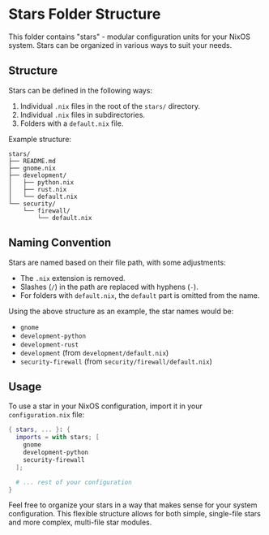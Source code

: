 # Stars Folder Structure

This folder contains "stars" - modular configuration units for your NixOS system. Stars can be organized in various ways to suit your needs.

## Structure

Stars can be defined in the following ways:

1. Individual `.nix` files in the root of the `stars/` directory.
2. Individual `.nix` files in subdirectories.
3. Folders with a `default.nix` file.

Example structure:

```
stars/
├── README.md
├── gnome.nix
├── development/
│   ├── python.nix
│   ├── rust.nix
│   └── default.nix
└── security/
    └── firewall/
        └── default.nix
```

## Naming Convention

Stars are named based on their file path, with some adjustments:

- The `.nix` extension is removed.
- Slashes (`/`) in the path are replaced with hyphens (`-`).
- For folders with `default.nix`, the `default` part is omitted from the name.

Using the above structure as an example, the star names would be:

- `gnome`
- `development-python`
- `development-rust`
- `development` (from `development/default.nix`)
- `security-firewall` (from `security/firewall/default.nix`)

## Usage

To use a star in your NixOS configuration, import it in your `configuration.nix` file:

```nix
{ stars, ... }: {
  imports = with stars; [
    gnome
    development-python
    security-firewall
  ];

  # ... rest of your configuration
}
```

Feel free to organize your stars in a way that makes sense for your system configuration. This flexible structure allows for both simple, single-file stars and more complex, multi-file star modules.
